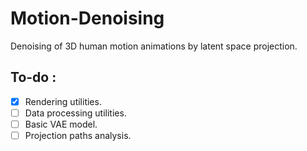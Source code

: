 # Motion-Denoising
Denoising of 3D human motion animations by latent space projection.

## To-do :
- [X] Rendering utilities.
- [ ] Data processing utilities.
- [ ] Basic VAE model.
- [ ] Projection paths analysis.
